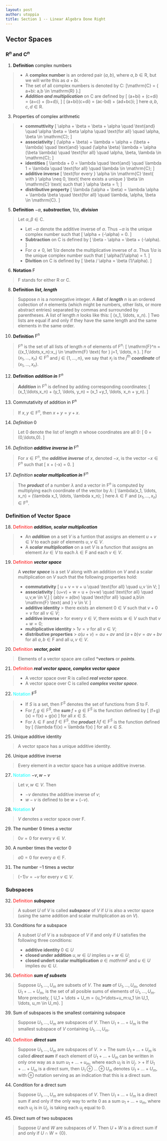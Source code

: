 ```yaml
---
layout: post
author: utoppia
title: Section 1 -- Linear Algebra Done Right
---
```

## Vector Spaces

### $\mathrm{R}^n$ and $\mathrm{C}^n$

1. **Definition** complex numbers 
> + A **complex number** is an ordered pair $(a,b)$, where $a,b \in \mathrm{R}$, but we will write this as $a + bi$.
> + The set of all complex numbers is denoted by $\mathrm{C}$: \[\mathrm{C} = \{ a+bi: a,b \in \mathrm{R} \}.\]
> + ***Addition and multiplication*** on $\mathrm{C}$ are defined by \[ (a+bi) + (c+di) = (a+c) + (b+d)i, \] \[ (a+bi)(c+di) = (ac-bd) + (ad+bc)i; \] here $a,b,c,d \in \mathrm{R}$.

3. Properties of complex arithmetic
> + **commuttivity** \[ \alpha + \beta = \beta + \alpha \quad \text{and} \quad \alpha \beta = \beta \alpha \quad \text{for all} \quad \alpha, \beta \in \mathrm{C}; \]
> + **associativity** \[ (\alpha + \beta) + \lambda = \alpha + (\beta + \lambda) \quad \text{and} \quad (\alpha \beta) \lambda = \alpha (\beta \lambda) \quad \text{for all} \quad \alpha, \beta, \lambda \in \mathrm{C}; \]
> + **identities** \[ \lambda + 0 = \lambda \quad \text{and} \quad \lambda 1 = \lambda \quad \text{for all} \quad \lambda \in \mathrm{C}; \]
> + **additive inverse** \[ \text{for every } \alpha \in \mathrm{C} \text{ with } \alpha \neq 0, \text{ there exists a unique } \beta \in \mathrm{C} \text{ such that } \alpha \beta = 1;  \]
> + **distributive property** \[ \lambda (\alpha + \beta) = \lambda \alpha + \lambda \beta \quad \text{for all} \quad \lambda, \alpha, \beta \in \mathrm{C}. \]
5. **Definition** $-\alpha$, ***substraction***, $1/\alpha$, ***division***
> Let $\alpha, \beta \in \mathrm{C}$.
> + Let $-\alpha$ denote the additive inverse of $\alpha$. Thus $-\alpha$ is the unique complex number such that \[ \alpha + (-\alpha) = 0. \]
> + **Subtraction** on $\mathrm{C}$ is defined by \[ \beta - \alpha = \beta + (-\alpha). \]
> + For $\alpha \neq 0$, let $1/\alpha$ denote the multiplicative inverse of $\alpha$. Thus $1/\alpha$ is the unique complex number such that \[ \alpha(1/\alpha) = 1. \]
> + **Divition** on $\mathrm{C}$ is defined by \[ \beta / \alpha = \beta (1/\alpha). \]
6. **Notation** $\mathrm{F}$
> $\mathrm{F}$ stands for either $\mathrm{R}$ or $\mathrm{C}$.
8. **Definition** ***list, length***
> Suppose $n$ is a nonnegative integer. A ***list*** of ***length*** $n$ is an ordered collection of $n$ elements (which might be numbers, other lists, or more abstract entries) separated by commas and surrounded by parentheses. A list of length $n$ looks like this: \[ (x_1, \ldots, x_n). \] Two lists are equal if and only if they have the same length and the same elements in the same order.

10. **Definition** $\mathrm{F}^n$
> $\mathrm{F}^n$ is the set of all lists of length $n$ of elements of $\mathrm{F}^n$: \[ \mathrm{F}^n = \{(x_1,\ldots,x_n):x_j \in \mathrm{F} \text{ for } j=1, \ldots, n \}. \] For $(x_1, \ldots, x_n) \in \mathrm{F}^n$ and $j \in \{1,\ldots,n\}$, we say that $x_j$ is the $j^{\text{th}}$ ***coordinate*** of $(x_1, \ldots, x_n)$.

12. **Definition** ***addition in*** $\mathrm{F}^n$
> ***Addition*** in $\mathrm{F}^n$ is defined by adding corresponding coordinates: \[ (x_1,\ldots,x_n) + (y_1, \ldots, y_n) = (x_1 +y_1, \ldots, x_n + y_n). \]

13. Commutativity of addition in $\mathrm{F}^n$
> If $x, y \in \mathrm{F}^n$, then $x + y = y + x$.

14. *Definition* $0$
> Let $0$ denote the list of length $n$ whose coordinates are all $0$: \[ 0 = (0,\ldots,0). \]

16. *Definition* ***additive inverse in*** $\mathrm{F}^n$
> For $x \in \mathrm{F}^n$, the ***additive inverse*** of $x$, denoted $-x$, is the vector $-x \in \mathrm{F}^n$ such that \[ x + (-x) = 0. \] 

17. *Definition* ***scalar multiplication in*** $\mathrm{F}^n$
> The ***product*** of a number $\lambda$ and a vector in $\mathrm{F}^n$ is computed by multiplying each coordinate of the vector by $\lambda$: \[ \lambda(x_1, \ldots, x_n) = (\lambda x_1, \ldots, \lambda x_n); \] here $\lambda \in \mathrm{F}$ and $(x_1,\ldots, x_n) \in \mathrm{F}^n$.

### Definition of Vector Space 

18. <span style='color: red'> Definition </span> ***addition, scalar multiplication***
> + An ***addition*** on a set $V$ is a funtion that assigns an element $u + v \in V$ to each pair of elements $u, v \in V$.
> + A ***scalar multiplication*** on a set $V$ is a function that assigns an element $\lambda v \in V$ to each $\lambda \in \mathrm{F}$ and each $v \in V$.

19. <span style="color: red"> Definition </span> ***vector space***
> A ***vector space*** is a set $V$ along with an addition on $V$ and a scalar multiplication on $V$ such that the following properties hold:
> + **commutativity** \[ u + v = v + u \quad \text{for all} \quad u,v \in V; \]
> + **associativity** \[ (u+v) + w = u + (v+w) \quad \text{for all} \quad u,v,w \in V,\] \[ (ab)v = a(bv) \quad \text{for all} \quad a,b\in \mathrm{F} \text{ and } v \in V. \]
> + **additive identity**
    > there exists an element $0 \in V$ such that $v + 0 = v$ for all $v \in V$;
> + **additive inverse** 
    > for every $v \in V$, there exists $w \in V$ such that $v + w = 0$;
> + **multiplicative identity**
    > $1v = v$ for all $v \in V$;
> + **distributive properties**
    > $a(u+v) = au + av$ and $(a+b)v = av + bv$ for all $a,b \in \mathrm{F}$ and all $u,v \in V$.

20. <span style='color: red'> Definition </span> ***vector, point***
> Elements of a vector space are called ***vectors** or ***points***.

21. <span style='color: red'> Definition </span> ***real vector space, complex vector space***
> + A vector space over $\mathrm{R}$ is called ***real vector space***.
> + A vector space over $\mathrm{C}$ is called ***complex vector space***.

22. <span style='color: cyan'> Notation </span> $\mathrm{F}^S$
> + If $S$ is a set, then $\mathrm{F}^S$ denotes the set of functions from $S$ to $\mathrm{F}$.
> + For $f, g \in \mathrm{F}^S$, the ***sum*** $f + g \in \mathrm{F}^S$ is the function defined by \[ (f+g)(x) = f(x) + g(x) \] for all $x \in S$.
> + For $\lambda \in \mathrm{F}$ and $f \in \mathrm{F}^S$, the ***product*** $\lambda f \in \mathrm{F}^S$ is the function defined by \[ (\lambda f)(x) = \lambda f(x) \] for all $x \in S$.

25. Unique additive identity 
> A vector space has a unique additive identity.

26. Unique additive inverse
> Every element in a vector space has a unique additive inverse.

27. <span style='color: cyan'> Notation </span>$-v, w-v$
> Let $v, w \in V$. Then 
> + $-v$ denotes the additive inverse of $v$;
> + $w - v$ is defined to be $w + (-v)$.

28. <span style='color: cyan'> Notation </span> $V$
> $V$ denotes a vector space over $\mathrm{F}$.

29. The number $0$ times a vector 
> $0 v = 0$ for every $v \in V$.

30. A number times the vector $0$
> $a0 = 0$ for every $a \in \mathrm{F}$.

31. The number $-1$ times a vector
> $(-1)v = -v$ for every $v \in V$.

### Subspaces

32. <span style='color: red'> Definition </span> ***subspace***
> A subset $U$ of $V$ is called ***subspace*** of $V$ if $U$ is also a vector space (using the same addition and scalar multiplication as on $V$).

33. Conditions for a subspace
> A subset $U$ of $V$ is a subspace of $V$ if and only if $U$ satisfies the following three conditions:
> + **additive identity** 
    $0 \in U$
> + **closed under addition**
    $u, w \in U$ implies $u + w \in U$;
> + **closed undert scalar multiplication**
    $a \in mathrm{F}$ and $u \in U$ implies $au \in U$.

36. <span style='color: red'> Definition </span> ***sum of subsets***
> Suppose $U_1, \ldots, U_m$ are subsets of $V$. The ***sum*** of $U_1,\ldots, U_m$, denoted $U_1 + \dots + U_m$, is the set of all posible sums of elements of $U_1, \ldots, U_m$. More precisely, \[ U_1 + \dots + U_m = \{u_1+\dots+u_m:u_1 \in U_1, \ldots, u_m \in U_m\}. \]

39. Sum of subspaces is the smallest containing subspace 
> Suppose $U_1, \ldots, U_m$ are subspaces of $V$. Then $U_1 + \dots + U_m$ is the smallest subspace of $V$ containing $U_1, \ldots, U_m$.

40. <span style='color: red'> Definition </span> ***direct sum***
> Suppose $U_1, \ldots, U_m$ are subspaces of $V$.
    > + The sum $U_1 + \dots + U_m$ is called ***direct sum*** if each element of $U_1 + \dots + U_m$ can be written in only one way as a sum $u_1 + \dots + u_m$, where each $u_j$ is in $U_j$.
    > + If $U_1 + \dots + U_m$ is a direct sum, then $U_1 \oplus \dots \oplus U_m$ denotes $U_1 + \dots + U_m$, with $\oplus$ notation serving as an indication that this is a direct sum.

44. Condition for a direct sum 
> Suppose $U_1, \ldots, U_m$ are subspaces of $V$. Then $U_1 + \dots + U_m$ is a direct sum if and only if the only way to write $0$ as a sum $u_1 + \dots + u_m$, where each $u_j$ is in $U_j$, is taking each $u_j$ equal to $0$.

45. Direct sum of two subspaces
> Suppose $U$ and $W$ are subspaces of $V$. Then $U + W$ is a direct sum if and only if $U \cap W = \{0\}$.
